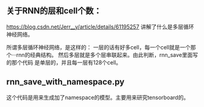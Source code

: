 ## 关于RNN的层和cell个数：
https://blog.csdn.net/Jerr__y/article/details/61195257
 讲解了什么是多层循环神经网络。
 
 所谓多层循环神经网络，是这样的：
 一层的话有好多cell，每一个cell就是一个那个···rnn的经典结构。
 然后多层就是多个层串联起来。由此判断，rnn_save里面写的那个代码
 是单层的，并且每一层有128个cell。
 
## rnn_save_with_namespace.py
这个代码是用来生成加了namespace的模型。主要用来研究tensorboard的。 